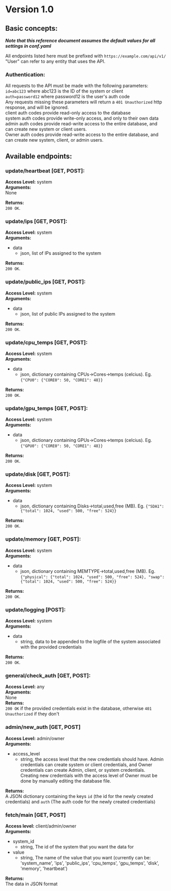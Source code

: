 # Version 1.0
## Basic concepts:
***Note that this reference document assumes the default values for all settings in conf.yaml***

All endpoints listed here must be prefixed with `https://example.com/api/v1/`  
"User" can refer to any entity that uses the API.


### Authentication:
All requests to the API must be made with the following parameters:  
`id=abc123` where abc123 is the ID of the system or client  
`auth=password12` where password12 is the user's auth code  
Any requests missing these parameters will return a `401 Unauthorized` http response, and will be ignored.  
client auth codes provide read-only access to the database  
system auth codes provide write-only access, and only to their own data  
admin auth codes provide read-write access to the entire database, and can create new system or client users.  
Owner auth codes provide read-write access to the entire database, and can create new system, client, or admin users.  

## Available endpoints:


### update/heartbeat [GET, POST]:
**Access Level:** system  
**Arguments:**  
None  

**Returns:**  
`200 OK`.


### update/ips [GET, POST]:
**Access Level:** system  
**Arguments:**
- data
   - json, list of IPs assigned to the system 

**Returns:**  
`200 OK`.


### update/public_ips [GET, POST]:
**Access Level:** system  
**Arguments:**
- data
   - json, list of public IPs assigned to the system 

**Returns:**  
`200 OK`.


### update/cpu_temps [GET, POST]:
**Access Level:** system  
**Arguments:**
- data
   - json, dictionary containing CPUs->Cores->temps (celcius). Eg. `{"CPU0": {"CORE0": 50, "CORE1": 48}}` 

**Returns:**  
`200 OK`.


### update/gpu_temps [GET, POST]:
**Access Level:** system  
**Arguments:**
- data
   - json, dictionary containing GPUs->Cores->temps (celcius). Eg. `{"GPU0": {"CORE0": 50, "CORE1": 48}}` 

**Returns:**  
`200 OK`.


### update/disk [GET, POST]:
**Access Level:** system  
**Arguments:**
- data
   - json, dictionary containing Disks->total,used,free (MB). Eg. `{"SDA1": {"total": 1024, "used": 500, "free": 524}}` 

**Returns:**  
`200 OK`.


### update/memory [GET, POST]:
**Access Level:** system  
**Arguments:**
- data
   - json, dictionary containing MEMTYPE->total,used,free (MB). Eg. `{"physical": {"total": 1024, "used": 500, "free": 524}, "swap": {"total": 1024, "used": 500, "free": 524}}` 

**Returns:**  
`200 OK`.


### update/logging [POST]:
**Access Level:** system  
**Arguments:**
- data
   - string, data to be appended to the logfile of the system associated with the provided credentials 

**Returns:**  
`200 OK`.  


### general/check_auth [GET, POST]:
**Access Level:** any  
**Arguments:**  
None  
**Returns:**  
`200 OK` if the provided credentials exist in the database, otherwise `401 Unauthorized` if they don't


### admin/new_auth [GET, POST]
**Access Level:** admin/owner  
**Arguments:**
- access_level
  - string, the access level that the new credentials should have. Admin credentials can create system or client credentials, and Owner credentials can create Admin, client, or system credentials.   
    Creating new credentials with the access level of Owner must be done by manually editing the database file.

**Returns:**  
A JSON dictionary containing the keys `id` (the id for the newly created credentials) and `auth` (The auth code for the newly created credentials)


### fetch/main [GET, POST]
**Access level:** client/admin/owner  
**Arguments:**  
- system_id  
  - string, The id of the system that you want the data for  
- value
  - string, The name of the value that you want (currently can be: 'system_name', 'ips', 'public_ips', 'cpu_temps', 'gpu_temps', 'disk', 'memory', 'heartbeat')  

**Returns:**  
The data in JSON format
